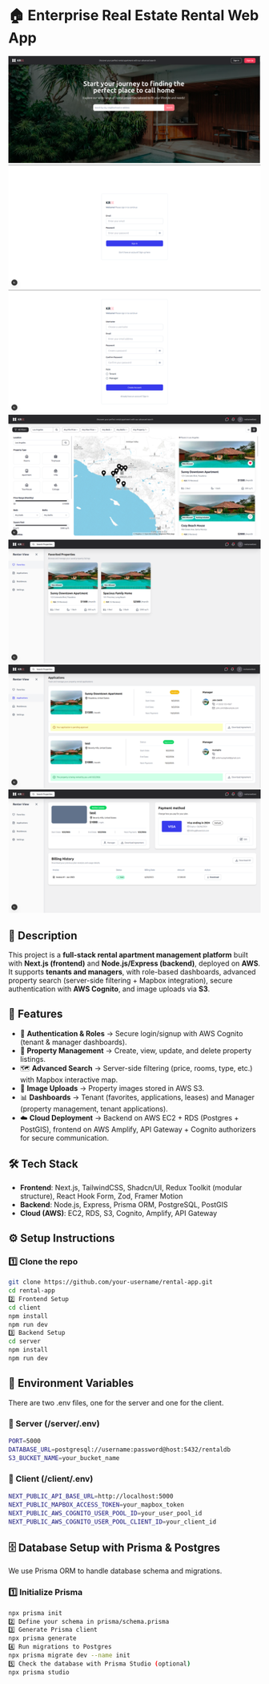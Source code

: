 # 🏠 Enterprise Real Estate Rental Web App  
![Image Alt](https://github.com/Mustapha-who/KreV2.0/blob/da9fecc91494e74dd4f6c0fdc4bdbeb3c3ed9532/client/public/r1.png)  
![Image Alt](https://github.com/Mustapha-who/KreV2.0/blob/da9fecc91494e74dd4f6c0fdc4bdbeb3c3ed9532/client/public/r2.png)  
![Image Alt](https://github.com/Mustapha-who/KreV2.0/blob/da9fecc91494e74dd4f6c0fdc4bdbeb3c3ed9532/client/public/r3.png)  
![Image Alt](https://github.com/Mustapha-who/KreV2.0/blob/da9fecc91494e74dd4f6c0fdc4bdbeb3c3ed9532/client/public/r7.png)  
![Image Alt](https://github.com/Mustapha-who/KreV2.0/blob/da9fecc91494e74dd4f6c0fdc4bdbeb3c3ed9532/client/public/r4.png)  
![Image Alt](https://github.com/Mustapha-who/KreV2.0/blob/da9fecc91494e74dd4f6c0fdc4bdbeb3c3ed9532/client/public/r5.png)  
![Image Alt](https://github.com/Mustapha-who/KreV2.0/blob/da9fecc91494e74dd4f6c0fdc4bdbeb3c3ed9532/client/public/r6.png)  


## 📌 Description  
This project is a **full-stack rental apartment management platform** built with **Next.js (frontend)** and **Node.js/Express (backend)**, deployed on **AWS**. It supports **tenants and managers**, with role-based dashboards, advanced property search (server-side filtering + Mapbox integration), secure authentication with **AWS Cognito**, and image uploads via **S3**.  

## 🚀 Features  
- 🔐 **Authentication & Roles** → Secure login/signup with AWS Cognito (tenant & manager dashboards).  
- 🏡 **Property Management** → Create, view, update, and delete property listings.  
- 🗺️ **Advanced Search** → Server-side filtering (price, rooms, type, etc.) with Mapbox interactive map.  
- 📸 **Image Uploads** → Property images stored in AWS S3.  
- 📊 **Dashboards** → Tenant (favorites, applications, leases) and Manager (property management, tenant applications).  
- ☁️ **Cloud Deployment** → Backend on AWS EC2 + RDS (Postgres + PostGIS), frontend on AWS Amplify, API Gateway + Cognito authorizers for secure communication.  

## 🛠️ Tech Stack  
- **Frontend**: Next.js, TailwindCSS, Shadcn/UI, Redux Toolkit (modular structure), React Hook Form, Zod, Framer Motion  
- **Backend**: Node.js, Express, Prisma ORM, PostgreSQL, PostGIS  
- **Cloud (AWS)**: EC2, RDS, S3, Cognito, Amplify, API Gateway  

## ⚙️ Setup Instructions  

### 1️⃣ Clone the repo  
```bash
git clone https://github.com/your-username/rental-app.git
cd rental-app
2️⃣ Frontend Setup
cd client
npm install
npm run dev
3️⃣ Backend Setup
cd server
npm install
npm run dev
```
## 🔑 Environment Variables

There are two .env files, one for the server and one for the client.

### 📂 Server (/server/.env)
```bash
PORT=5000
DATABASE_URL=postgresql://username:password@host:5432/rentaldb
S3_BUCKET_NAME=your_bucket_name
```
### 📂 Client (/client/.env)
```bash
NEXT_PUBLIC_API_BASE_URL=http://localhost:5000
NEXT_PUBLIC_MAPBOX_ACCESS_TOKEN=your_mapbox_token
NEXT_PUBLIC_AWS_COGNITO_USER_POOL_ID=your_user_pool_id
NEXT_PUBLIC_AWS_COGNITO_USER_POOL_CLIENT_ID=your_client_id
```
## 🗄️ Database Setup with Prisma & Postgres

We use Prisma ORM to handle database schema and migrations.

### 1️⃣ Initialize Prisma 
```bash
npx prisma init
2️⃣ Define your schema in prisma/schema.prisma
3️⃣ Generate Prisma client
npx prisma generate
4️⃣ Run migrations to Postgres
npx prisma migrate dev --name init
5️⃣ Check the database with Prisma Studio (optional)
npx prisma studio
```
